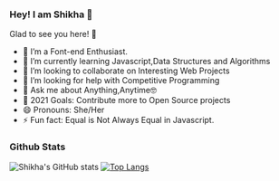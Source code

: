### Hey! I am Shikha 👋
Glad to see you here! 🤩



- 🔭 I’m a Font-end Enthusiast. 
- 🌱 I’m currently learning Javascript,Data Structures and Algorithms
- 👯 I’m looking to collaborate on Interesting Web Projects
- 🤔 I’m looking for help with Competitive Programming
- 💬 Ask me about Anything,Anytime🤓
-  🥅 2021 Goals: Contribute more to Open Source projects
- 😄 Pronouns: She/Her
- ⚡ Fun fact: Equal is Not Always Equal in Javascript.

### Github Stats

![Shikha's GitHub stats](https://github-readme-stats.vercel.app/api?username=ishikharai&show_icons=true&theme=radical)     [![Top Langs](https://github-readme-stats.vercel.app/api/top-langs/?username=ishikharai&langs_count=8&show_icons=true&theme=radical)](https://github.com/ishikharai/github-readme-stats)
